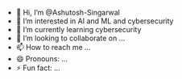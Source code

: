 - 👋 Hi, I’m @Ashutosh-Singarwal
- 👀 I’m interested in AI and ML and cybersecurity 
- 🌱 I’m currently learning cybersecurity 
- 💞️ I’m looking to collaborate on ...
- 📫 How to reach me ...
- 😄 Pronouns: ...
- ⚡ Fun fact: ...

<!---
Ashutosh-Singarwal/Ashutosh-Singarwal is a ✨ special ✨ repository because its `README.md` (this file) appears on your GitHub profile.
You can click the Preview link to take a look at your changes.
--->
